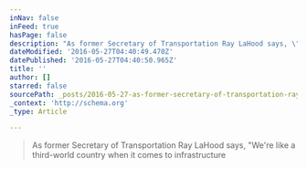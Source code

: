 ```yaml
---
inNav: false
inFeed: true
hasPage: false
description: "As former Secretary of Transportation Ray LaHood says, \"We're like a third-world country when it comes to infrastructure"
dateModified: '2016-05-27T04:40:49.470Z'
datePublished: '2016-05-27T04:40:50.965Z'
title: ''
author: []
starred: false
sourcePath: _posts/2016-05-27-as-former-secretary-of-transportation-ray-lahood-says-wer.md
_context: 'http://schema.org'
_type: Article

---
```

> As former Secretary of Transportation Ray LaHood says, "We're like a third-world country when it comes to infrastructure
